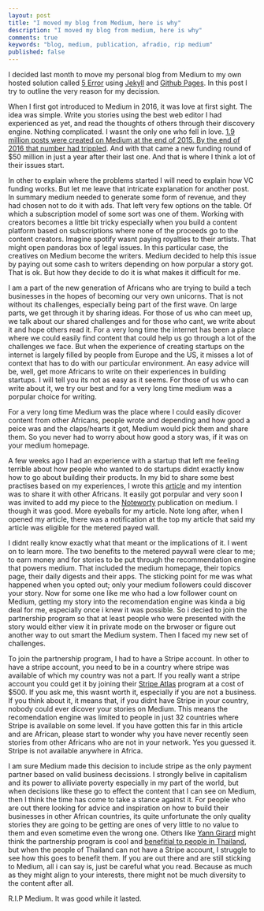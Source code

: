 ```yaml
---
layout: post
title: "I moved my blog from Medium, here is why"
description: "I moved my blog from medium, here is why"
comments: true
keywords: "blog, medium, publication, afradio, rip medium"
published: false
---
```


I decided last month to move my personal blog from Medium to my own hosted solution called [5 Error](https://5error.com/) using [Jekyll](https://jekyllrb.com/) and [Github Pages](https://pages.github.com/). In this post I try to outline the very reason for my decission. 

When I first got introduced to Medium in 2016, it was love at first sight. The idea was simple. Write you stories using the best web editor I had experienced as yet, and read the thoughts of others through their discovery engine. Nothing complicated. I wasnt the only one who fell in love. [1.9 million posts were created on Medium at the end of 2015. By the end of 2016 that number had trippled](https://www.digitaltrends.com/social-media/medium-top-stories/?utm_source=feedly&utm_medium=webfeeds). And with that came a new funding round of $50 million in just a year after their last one. And that is where I think a lot of their issues start.

In other to explain where the problems started I will need to explain how VC funding works. But let me leave that intricate explanation for another post. In summary medium needed to generate some form of revenue, and they had chosen not to do it with ads. That left very few options on the table. Of which a subscription model of some sort was one of them. Working with creators becomes a little bit tricky especially when you build a content platform based on subscriptions where none of the proceeds go to the content creators. Imagine spotify wasnt paying royalties to their artists. That might open pandoras box of legal issues. In this particular case, the creatives on Medium become the writers. Medium decided to help this issue by paying out some cash to writers depending on how porpular a story got. That is ok. But how they decide to do it is what makes it difficult for me. 

I am a part of the new generation of Africans who are trying to build a tech businesses in the hopes of becoming our very own unicorns. That is not without its challenges, especially being part of the first wave. On large parts, we get through it by sharing ideas. For those of us who can meet up, we talk about our shared challenges and for those who cant, we write about it and hope others read it. For a very long time the internet has been a place where we could easily find content that could help us go through a lot of the challenges we face. But when the experience of creating startups on the internet is largely filled by people from Europe and the US, it misses a lot of context that has to do with our particular environment. An easy advice will be, well, get more Africans to write on their experiences in building startups. I will tell you its not as easy as it seems. For those of us who can write about it, we try our best and for a very long time medium was a porpular choice for writing. 

For a very long time Medium was the place where I could easily dicover content from other Africans, people wrote and depending and how good a peice was and the claps/hearts it got, Medium would pick them and share them. So you never had to worry about how good a story was, if it was on your medium homepage. 

A few weeks ago I had an experience with a startup that left me feeling terrible about how people who wanted to do startups didnt exactly know how to go about building their products. In my bid to share some best practises based on my experiences, I wrote this [article](https://5error.com/how-to-not-build-your-application/) and my intention was to share it with other Africans. It easily got porpular and very soon I was invited to add my piece to the [Noteworty](https://noteworthy.medium.com) publication on medium. I though it was good. More eyeballs for my article. Note long after, when I opened my article, there was a notification at the top my article that said my article was eligible for the metered payed wall. 

I didnt really know exactly what that meant or the implications of it. I went on to learn more. The two benefits to the metered paywall were clear to me; to earn money and for stories to be put through the recommendation engine that powers medium. That included the medium homepage, their topics page, their daily digests and their apps. The sticking point for me was what happened when you opted out; only your medium followers could discover your story. Now for some one like me who had a low follower count on Medium, getting my story into the recomendation engine was kinda a big deal for me, especially once i knew it was possible. So i decied to join the partnership program so that at least people who were presented with the story would either view it in private mode on the brwoser or figure out another way to out smart the Medium system. Then I faced my new set of challenges. 

To join the partnership program, I had to have a Stripe account. In other to have a stripe account, you need to be in a country where stripe was available of which my country was not a part. If you really want a stripe account you could get it by joining their [Stripe Atlas](https://stripe.com/atlas) program at a cost of $500. If you ask me, this wasnt worth it, especially if you are not a business. If you think about it, it means that, if you didnt have Stripe in your country, nobody could ever dicover your stories on Medium. This means the recomendation engine was limited to people in just 32 countries where Stripe is available on some level. If you have gotten this far in this article and are African, please start to wonder why you have never recently seen stories from other Africans who are not in your network. Yes you guessed it. Stripe is not available anywhere in Africa. 

I am sure Medium made this decision to include stripe as the only payment partner based on valid business decissions. I strongly belive in capitalism and its power to alliviate poverty especially in my part of the world, but when decisions like these go to effect the content that I can see on Medium, then I think the time has come to take a stance against it. For people who are out there looking for advice and inspiration on how to build their businesses in other African countries, its quite unfortunate the only quality stories they are going to be getting are ones of very little to no value to them and even sometime even the wrong one. Others like [Yann Girard](https://medium.com/@girard_yann) might think the partnership program is cool and [benefitial to people in Thailand](https://medium.com/thought-pills/is-the-medium-partner-program-for-writers-worth-it-here-are-my-results-a1592c08bc94), but when the people of Thailand can not have a Stripe account, I struggle to see how this goes to benefit them. If you are out there and are still sticking to Medium, all i can say is, just be careful what you read. Because as much as they might align to your interests, there might not be much diversity to the content after all. 

R.I.P Medium. It was good while it lasted.



